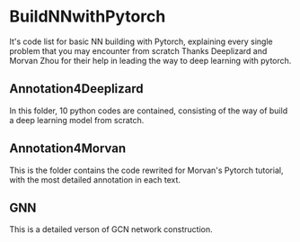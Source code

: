 # BuildNNwithPytorch
It's code list for basic NN building with Pytorch, explaining every single problem that you may encounter from scratch
Thanks Deeplizard and Morvan Zhou for their help in leading the way to deep learning with pytorch.

## Annotation4Deeplizard
In this folder, 10 python codes are contained, consisting of the way of build a deep learning model from scratch.

## Annotation4Morvan
This is the folder contains the code rewrited for Morvan's Pytorch tutorial, with the most detailed annotation in each text.

## GNN
This is a detailed verson of GCN network construction.

##
